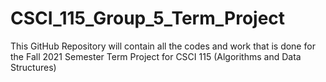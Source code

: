 # CSCI_115_Group_5_Term_Project
This GitHub Repository will contain all the codes and work that is done for the Fall 2021 Semester Term Project for CSCI 115 (Algorithms and Data Structures)

